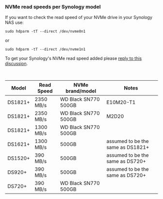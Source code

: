 ### NVMe read speeds per Synology model

If you want to check the read speed of your NVMe drive in your Synology NAS use:
```
sudo hdparm -tT --direct /dev/nvme0n1
```
or
```
sudo hdparm -tT --direct /dev/nvme1n1
```

To get your Synology's NVMe read speed added please [reply to this discussion](https://github.com/007revad/Synology_Information_Wiki/discussions/21).

<br>

| Model   | Read Speed | NVMe brand/model     | Notes |
|---------|------------|----------------------|-------|
| DS1821+ | 2350 MB/s  | WD Black SN770 500GB | E10M20-T1 |
| DS1821+ | 2350 MB/s  | WD Black SN770 500GB | M2D20 |
| DS1821+ | 1300 MB/s  | WD Black SN770 500GB |  |
| DS1621+ | 1300 MB/s  | 500GB | assumed to be the same as DS1821+ |
| DS1520+ |  390 MB/s  | 500GB | assumed to be the same as DS720+ |
| DS920+  |  390 MB/s  | 500GB | assumed to be the same as DS720+ |
| DS720+  |  390 MB/s  | WD Black SN770 500GB |  |

